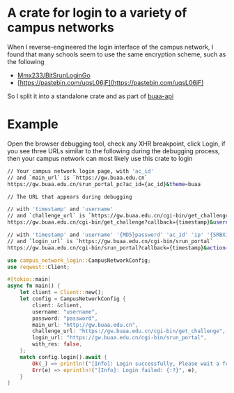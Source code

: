 # A crate for login to a variety of campus networks

When I reverse-engineered the login interface of the campus network, I found that many schools seem to use the same encryption scheme, such as the following

- [Mmx233/BitSrunLoginGo](https://github.com/Mmx233/BitSrunLoginGo)
- [https://pastebin.com/uqsL06jF](https://pastebin.com/uqsL06jF)

So I split it into a standalone crate and as part of [buaa-api](https://github.com/fontlos/buaa-api)

# Example

Open the browser debugging tool, check any XHR breakpoint, click Login, if you see three URLs similar to the following during the debugging process, then your campus network can most likely use this crate to login

```sh
// Your campus network login page, with 'ac_id'
// and `main_url` is `https://gw.buaa.edu.cn`
https://gw.buaa.edu.cn/srun_portal_pc?ac_id={ac_id}&theme=buaa

// The URL that appears during debugging

// with 'timestamp' and 'username'
// and `challenge_url` is `https://gw.buaa.edu.cn/cgi-bin/get_challenge`
https://gw.buaa.edu.cn/cgi-bin/get_challenge?callback={timestamp}&username={username}&ip={ip}&_={timestamp}

// with 'timestamp' and 'username' '{MD5}password' 'ac_id' 'ip' '{SRBX1}info'
// and `login_url` is `https://gw.buaa.edu.cn/cgi-bin/srun_portal`
https://gw.buaa.edu.cn/cgi-bin/srun_portal?callback={timestamp}&action=login&username={username}&password={{MD5}password}&ac_id={ac_id}&ip={ip}&chksum={chksum}&info={{SRBX1}info}&n=200&type=1&os=Windows%2B10&name=Windows&double_stack=0&_={timestamp}
```

```rust
use campus_network_login::CampusNetworkConfig;
use reqwest::Client;

#[tokio::main]
async fn main() {
    let client = Client::new();
    let config = CampusNetworkConfig {
        client: &client,
        username: "username",
        password: "password",
        main_url: "http://gw.buaa.edu.cn",
        challenge_url: "https://gw.buaa.edu.cn/cgi-bin/get_challenge",
        login_url: "https://gw.buaa.edu.cn/cgi-bin/srun_portal",
        with_res: false,
    };
    match config.login().await {
        Ok(_) => println!("[Info]: Login successfully, Please wait a few seconds for the server to respond"),
        Err(e) => eprintln!("[Info]: Login failed: {:?}", e),
    }
}
```